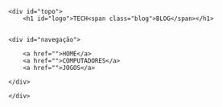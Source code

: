 <!DOCTYPE html>
<html lang="pt-BR">
<head>
    <meta charset="UTF-8">
    <meta http-equiv="X-UA-Compatible" content="IE=edge">
    <meta name="viewport" content="width=device-width, initial-scale=1.0">
    <link rel="stylesheet" href="style.css">
    <title>Document</title>
</head>
<body>
    
    <div id="topo">
        <h1 id="logo">TECH<span class="blog">BLOG</span></h1>


    <div id="navegação">

        <a href="">HOME</a>
        <a href="">COMPUTADORES</a>
        <a href="">JOGOS</a>

    </div>

    </div>
    
</body>
</html>
